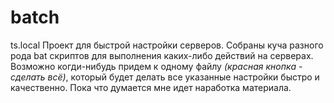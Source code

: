 # batch
ts.local
Проект для быстрой настройки серверов. 
Собраны куча разного рода bat скриптов для выполнения каких-либо действий на серверах. Возможно когди-нибудь придем к одному файлу *(красная кнопка - сделать всё)*, который будет делать все указанные настройки быстро и качественно. Пока что думается мне идет наработка материала.
